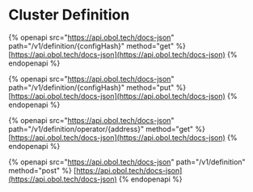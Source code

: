 # Cluster Definition

{% openapi src="https://api.obol.tech/docs-json" path="/v1/definition/{configHash}" method="get" %}
[https://api.obol.tech/docs-json](https://api.obol.tech/docs-json)
{% endopenapi %}

{% openapi src="https://api.obol.tech/docs-json" path="/v1/definition/{configHash}" method="put" %}
[https://api.obol.tech/docs-json](https://api.obol.tech/docs-json)
{% endopenapi %}

{% openapi src="https://api.obol.tech/docs-json" path="/v1/definition/operator/{address}" method="get" %}
[https://api.obol.tech/docs-json](https://api.obol.tech/docs-json)
{% endopenapi %}

{% openapi src="https://api.obol.tech/docs-json" path="/v1/definition" method="post" %}
[https://api.obol.tech/docs-json](https://api.obol.tech/docs-json)
{% endopenapi %}
